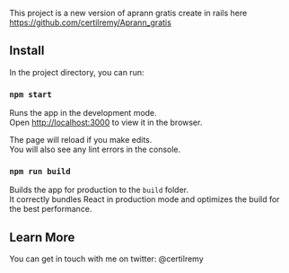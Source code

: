 This project is a new version of aprann gratis create in rails here https://github.com/certilremy/Aprann_gratis

## Install

In the project directory, you can run:

### `npm start`

Runs the app in the development mode.<br>
Open [http://localhost:3000](http://localhost:3000) to view it in the browser.

The page will reload if you make edits.<br>
You will also see any lint errors in the console.

### `npm run build`

Builds the app for production to the `build` folder.<br>
It correctly bundles React in production mode and optimizes the build for the best performance.

## Learn More

You can get in touch with me on twitter: @certilremy
